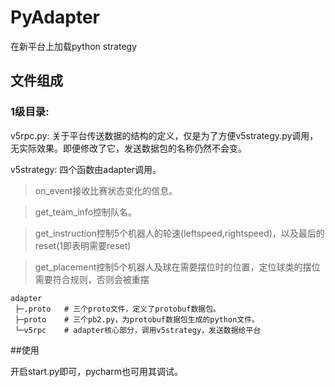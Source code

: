 # PyAdapter
在新平台上加载python strategy

## 文件组成
### 1级目录:

v5rpc.py: 关于平台传送数据的结构的定义，仅是为了方便v5strategy.py调用，无实际效果。即便修改了它，发送数据包的名称仍然不会变。

v5strategy: 四个函数由adapter调用。

>on_event接收比赛状态变化的信息。

>get_team_info控制队名。

>get_instruction控制5个机器人的轮速(leftspeed,rightspeed)，以及最后的reset(1即表明需要reset)

>get_placement控制5个机器人及球在需要摆位时的位置，定位球类的摆位需要符合规则，否则会被重摆

```
adapter  
 ├─.proto   # 三个proto文件，定义了protobuf数据包。
 ├─proto    # 三个pb2.py，为protobuf数据包生成的python文件。
 └─v5rpc    # adapter核心部分，调用v5strategy，发送数据给平台 
```

##使用

开启start.py即可，pycharm也可用其调试。
